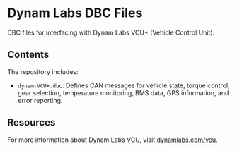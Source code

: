 # Dynam Labs DBC Files

DBC files for interfacing with Dynam Labs VCU+ (Vehicle Control Unit).

## Contents

The repository includes:

- `dynam-VCU+.dbc`: Defines CAN messages for vehicle state, torque control, gear selection, temperature monitoring, BMS data, GPS information, and error reporting.

## Resources

For more information about Dynam Labs VCU, visit [dynamlabs.com/vcu](https://dynamlabs.com/vcu).
